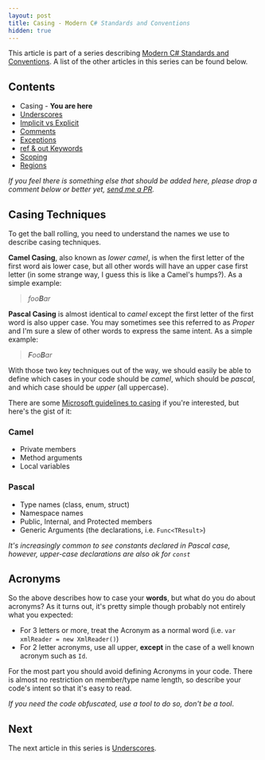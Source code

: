 ```yaml
---
layout: post
title: Casing - Modern C# Standards and Conventions
hidden: true
---
```


This article is part of a series describing [Modern C# Standards and Conventions](http://blog.devbot.net/standards). A list of the other articles in this series can be found below.

## Contents

* Casing - **You are here**
* [Underscores](http://blog.devbot.net/conventions-underscores)
* [Implicit vs Explicit](http://blog.devbot.net/conventions-implicit)
* [Comments](http://blog.devbot.net/conventions-comments)
* [Exceptions](http://blog.devbot.net/conventions-exceptions)
* [ref & out Keywords](http://blog.devbot.net/conventions-refs)
* [Scoping](http://blog.devbot.net/conventions-scoping)
* [Regions](http://blog.devbot.net/conventions-regions)

_If you feel there is something else that should be added here, please drop a comment below or better yet, [send me a PR](https://github.com/smudge202/smudge202.github.io)._

## Casing Techniques

To get the ball rolling, you need to understand the names we use to describe casing techniques.  

**Camel Casing**, also known as _lower camel_, is when the first letter of the first word ais lower case, but all other words will have an upper case first letter (in some strange way, I guess this is like a Camel's humps?). As a simple example:

> _foo**B**ar_

**Pascal Casing** is almost identical to _camel_ except the first letter of the first word is also upper case. You may sometimes see this referred to as _Proper_ and I'm sure a slew of other words to express the same intent. As a simple example:

> _**F**oo**B**ar_

With those two key techniques out of the way, we should easily be able to define which cases in your code should be _camel_, which should be _pascal_, and which case should be _upper_ (all uppercase).

There are some [Microsoft guidelines to casing](https://msdn.microsoft.com/en-us/library/x2dbyw72(v=vs.71).aspx) if you're interested, but here's the gist of it:

### Camel

* Private members
* Method arguments
* Local variables

### Pascal 

* Type names (class, enum, struct)
* Namespace names
* Public, Internal, and Protected members
* Generic Arguments (the declarations, i.e. `Func<TResult>`)

_It's increasingly common to see constants declared in Pascal case, however, upper-case declarations are also ok for `const`_

## Acronyms

So the above describes how to case your **words**, but what do you do about acronyms? As it turns out, it's pretty simple though probably not entirely what you expected:

* For 3 letters or more, treat the Acronym as a normal word (i.e. `var xmlReader = new XmlReader()`)
* For 2 letter acronyms, use all upper, **except** in the case of a well known acronym such as `Id`.

For the most part you should avoid defining Acronyms in your code. There is almost no restriction on member/type name length, so describe your code's intent so that it's easy to read. 

_If you need the code obfuscated, use a tool to do so, don't be a tool_.

## Next

The next article in this series is [Underscores](http://blog.devbot.net/conventions-underscores).
